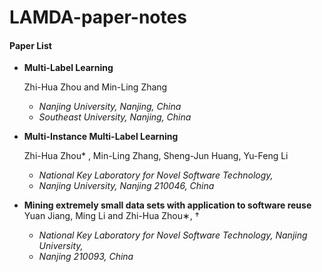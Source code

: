 # LAMDA-paper-notes
#### Paper List

- **Multi-Label Learning** 

  Zhi-Hua Zhou and Min-Ling Zhang  
  * *Nanjing University, Nanjing, China*  
  * *Southeast University, Nanjing, China*   

- **Multi-Instance Multi-Label Learning**

  Zhi-Hua Zhou* , Min-Ling Zhang, Sheng-Jun Huang, Yu-Feng Li  
  * *National Key Laboratory for Novel Software Technology,*   
  * *Nanjing University, Nanjing 210046, China*   

- **Mining extremely small data sets with application to software reuse**
  Yuan Jiang, Ming Li and Zhi-Hua Zhou∗, †
  * *National Key Laboratory for Novel Software Technology, Nanjing University,*
  * *Nanjing 210093, China*
